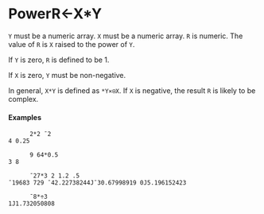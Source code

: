 




<h1 class="heading"><span class="name">Power</span><span class="command">R←X*Y</span></h1>

`Y` must be a numeric array.  `X` must be a numeric array.  `R` is numeric.  The value of `R` is `X` raised to the power of `Y`.


If `Y` is zero, `R` is defined to be 1.


If `X` is zero, `Y` must be non-negative.


In general, `X*Y` is defined as `*Y×⍟X`. If `X` is negative, the result `R` is likely to be complex.

#### Examples
```apl
      2*2 ¯2
4 0.25
 
      9 64*0.5
3 8
 
      ¯27*3 2 1.2 .5
¯19683 729 ¯42.22738244J¯30.67998919 0J5.196152423

      ¯8*÷3
1J1.732050808

```



